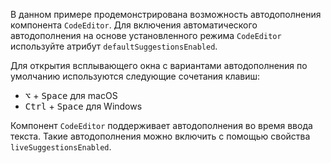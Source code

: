В данном примере продемонстрирована возможность автодополнения компонента `CodeEditor`. Для включения автоматического
автодополнения на основе установленного режима `CodeEditor` используйте атрибут `defaultSuggestionsEnabled`.

Для открытия всплывающего окна с вариантами автодополнения по умолчанию используются следующие сочетания клавиш:

- <kbd>⌥</kbd> + <kbd>Space</kbd> для macOS
- <kbd>Ctrl</kbd> + <kbd>Space</kbd> для Windows

Компонент `CodeEditor` поддерживает автодополнения во время ввода текста. Такие автодополнения можно включить с помощью
свойства `liveSuggestionsEnabled`.
